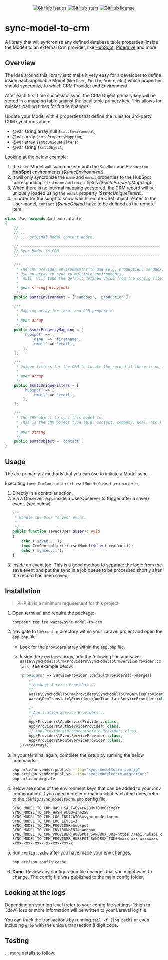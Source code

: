 <p align="center">
<a href="https://github.com/wazzac/sync-model-to-crm/issues"><img alt="GitHub issues" src="https://img.shields.io/github/issues/wazzac/sync-model-to-crm"></a>
<a href="https://github.com/wazzac/sync-model-to-crm/stargazers"><img alt="GitHub stars" src="https://img.shields.io/github/stars/wazzac/sync-model-to-crm"></a>
<a href="https://github.com/wazzac/sync-model-to-crm/blob/main/LICENSE"><img alt="GitHub license" src="https://img.shields.io/github/license/wazzac/sync-model-to-crm"></a>
</p>

# sync-model-to-crm

A library that will syncronise any defined database table properties (inside the Model) to an external Crm provider, like [HubSpot](https://www.hubspot.com/), [Pipedrive](https://www.pipedrive.com/en) and more.

## Overview

The idea around this library is to make it very easy for a developer to define inside each applicable Model (like `User`, `Entity`, `Order`, etc.) which properties should syncronize to which CRM Provider and Environment.

After each first time successful sync, the CRM Object primary key will be stored in a mapping table against the local table primary key. This allows for quicker loading times for future changes.

Update your Model with 4 properties that define the rules for 3rd-party CRM synchronization:
- @var string|array|null `$smtcEnvironment`;
- @var array `$smtcPropertyMapping`;
- @var array `$smtcUniqueFilters`;
- @var string `$smtcObject`;

Looking at the below example:
1. the `User` Model will syncronize to both the `Sandbox` and `Production` **HubSpot** environments _($smtcEnvironment)_.
2. It will only syncronize the `name` and `email` properties to the HubSpot corresponding `firstname` and `email` fields _($smtcPropertyMapping)_.
3. When there is no internal mapping yet stored, the CRM record will be uniquely loaded using the `email` property _($smtcUniqueFilters)_.
4. In order for the script to know which remote CRM object relates to the User model, `contact` _($smtcObject)_ have to be defined as the remote item.

```PHP
class User extends Authenticatable
{
    // .
    // ..
    // ... original Model content above.

    // --------------------------------------------------------------
    // Sync Model to CRM
    // --------------------------------------------------------------

    /**
     * The CRM provider environment/s to use (e.g. production, sandbox, etc.)
     * Use an array to sync to multiple environments.
     * `null` will take the default defined value from the config file.
     *
     * @var string|array|null
     */
    public $smtcEnvironment = ['sandbox', 'production'];

    /**
     * Mapping array for local and CRM properties
     *
     * @var array
     */
    public $smtcPropertyMapping = [
        'hubspot' => [
            'name' => 'firstname',
            'email' => 'email',
        ],
    ];

    /**
     * Unique filters for the CRM to locate the record if there is no internal mapping available.
     *
     * @var array
     */
    public $smtcUniqueFilters = [
        'hubspot' => [
            'email' => 'email',
        ],
    ];

    /**
     * The CRM object to sync this model to.
     * This is the CRM object type (e.g. contact, company, deal, etc.)
     *
     * @var string
     */
    public $smtcObject = 'contact';
}
```

## Usage

The are primarily 2 methods that you can use to initiate a Model sync.

Executing `(new CrmController())->setModel($user)->execute();`:
1. Directly in a controller action.
2. Via a Observer. e.g. inside a UserObserver to trigger after a save() event. (see below)
    ```PHP
    /**
     * Handle the User "saved" event.
     *
     */
    public function saved(User $user): void
    {
        echo ('saved...');
        (new CrmController())->setModel($user)->execute();
        echo ('synced...');
    }
    ```
3. Inside an event job. This is a good method to separate the logic from the save event and put the sync in a job queue to be processed shortly after the record has been saved.

## Installation

> PHP 8.1 is a minimum requirement for this project.

1. Open terminal and require the package:

    ```bash
    composer require wazza/sync-model-to-crm
    ```

2. Navigate to the `config` directory within your Laravel project and open the `app.php` file.

    - Look for the `providers` array within the `app.php` file.
    - Inside the `providers` array, add the following line and save: `Wazza\SyncModelToCrm\Providers\SyncModelToCrmServiceProvider::class,` see example below:

        ```php
        'providers' => ServiceProvider::defaultProviders()->merge([
            /*
            * Package Service Providers...
            */
            Wazza\SyncModelToCrm\Providers\SyncModelToCrmServiceProvider::class, // <-- here
            Wazza\DomTranslate\Providers\DomTranslateServiceProvider::class,

            /*
            * Application Service Providers...
            */
            App\Providers\AppServiceProvider::class,
            App\Providers\AuthServiceProvider::class,
            // App\Providers\BroadcastServiceProvider::class,
            App\Providers\EventServiceProvider::class,
            App\Providers\RouteServiceProvider::class,
        ])->toArray(),

        ```

3. In your terminal again, complete the setup by running the below commands:

    ```bash
    php artisan vendor:publish --tag="sync-modeltocrm-config"
    php artisan vendor:publish --tag="sync-modeltocrm-migrations"
    php artisan migrate
    ```

4. Below are some of the environment keys that can be added to your _.env_ configuration. If you need more information what each item does, refer to the `config/sync_modeltocrm.php` config file.
    ```
    SYNC_MODEL_TO_CRM_HASH_SALT=Ey4cw2BHvi0HmGYjyqYr
    SYNC_MODEL_TO_CRM_HASH_ALGO=sha256
    SYNC_MODEL_TO_CRM_LOG_INDICATOR=sync-modeltocrm
    SYNC_MODEL_TO_CRM_LOG_LEVEL=3
    SYNC_MODEL_TO_CRM_PROVIDER=hubspot
    SYNC_MODEL_TO_CRM_ENVIRONMENT=sandbox
    SYNC_MODEL_TO_CRM_PROVIDER_HUBSPOT_SANDBOX_URI=https://api.hubapi.com/crm/v4/
    SYNC_MODEL_TO_CRM_PROVIDER_HUBSPOT_SANDBOX_TOKEN=xxx-xxx-xxxxxxxx-xxxx-xxxx-xxxx-xxxxxxxxxxxx
    ```

5. Run `config:cache` after you have made your env changes.

    ```bash
    php artisan config:cache
    ```

6. **Done**. Review any configuration file changes that you might want to change. The config file was published to the main config folder.

## Looking at the logs

Depending on your log level (refer to your config file settings: 1:high to 3:low) less or more information will be written to your Laravel log file.

You can track the transactions by running `tail -f {log path}` or even including `grep` with the unique transaction 8 digit code.

## Testing

... more details to follow.
